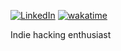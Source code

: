 [![LinkedIn](https://img.shields.io/badge/LinkedIn-%230077B5.svg?logo=linkedin&logoColor=white)](https://www.linkedin.com/in/lucas-klemke-28b2a4259/) 
[![wakatime](https://wakatime.com/badge/user/4930c768-7e42-44d4-9835-a34225650b88.svg)](https://wakatime.com/@4930c768-7e42-44d4-9835-a34225650b88)

Indie hacking enthusiast <br>



